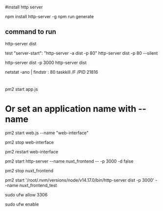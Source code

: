 #install http server 

npm install http-server -g
npm run generate 
## command to run 

http-server dist

test
"server-start": "http-server -a dist -p 80"
http-server dist -p 80 --silent

http-server dist -p 3000 
http-server dist


netstat  -ano  |  findstr : 80
taskkill /F /PID 21816

#

pm2 start app.js
# Or set an application name with --name
pm2 start web.js --name "web-interface"

pm2 stop web-interface

pm2 restart web-interface



pm2 start http-server  --name nuxt_frontend -- -p 3000 -d false

pm2 stop nuxt_frontend

pm2 start '/root/.nvm/versions/node/v14.17.0/bin/http-server  dist -p 3000' --name nuxt_frontend_test

sudo ufw allow 3306

sudo ufw enable
